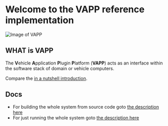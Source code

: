 <!---
  Copyright (c) 2021 Robert Bosch GmbH

  This Source Code Form is subject to the terms of the Mozilla Public
  License, v. 2.0. If a copy of the MPL was not distributed with this
  file, You can obtain one at https://mozilla.org/MPL/2.0/.

  SPDX-License-Identifier: MPL-2.0
-->

# Welcome to the VAPP reference implementation

![Image of VAPP](assets/vapp.png)

## WHAT is VAPP

The **V**ehicle **A**pplication **P**lugin **P**latform (**VAPP**) acts as an interface within the software stack of domain or vehicle computers.

Compare the [in a nutshell introduction](assets/).

## Docs

- For building the whole system from source code goto [the description here](docker-compose/)
- For just running the whole system goto [the description here](images/)
